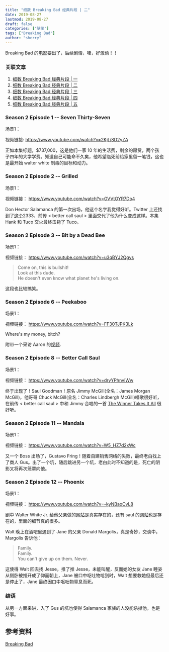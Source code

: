 ```yaml
---
title: "细数 Breaking Bad 经典片段 | 二" 
date: 2019-08-27
lastmod: 2019-08-27
draft: false
categories: ["随笔"]
tags: ["Breaking Bad"]
author: "sherry"
---
```

Breaking Bad 的[电影](https://twitter.com/BreakingBad/status/1165405442039676928)要出了，后续剧情，哇，好激动！！

### 关联文章

1. [细数 Breaking Bad 经典片段 | 一](https://wanmei.ml/snow/post/the-classic-scene-of-breaking-bad-1)
2. [细数 Breaking Bad 经典片段 | 二](https://wanmei.ml/snow/post/the-classic-scene-of-breaking-bad-2)
3. [细数 Breaking Bad 经典片段 | 三](https://wanmei.ml/snow/post/the-classic-scene-of-breaking-bad-3)
4. [细数 Breaking Bad 经典片段 | 四](https://wanmei.ml/snow/post/the-classic-scene-of-breaking-bad-4)
5. [细数 Breaking Bad 经典片段 | 五](https://wanmei.ml/snow/post/the-classic-scene-of-breaking-bad-5)

<!--more-->

### Season 2 Episode 1 -- Seven Thirty-Seven

场景1：

视频链接: https://www.youtube.com/watch?v=2KjLjSD2yZA

正如本集标题，$737,000，这是他们一家 10 年的生活费，剩余的房贷，两个孩子四年的大学学费。知道自己可能命不久矣，他希望临死前给家里留一笔钱，这也是最开始 walter white 制毒的目标和动力。

### Season 2 Episode 2 -- Grilled

场景1：

视频链接： https://www.youtube.com/watch?v=GVVtOYR7Do4

Don Hector Salamanca 的第一次出场，他这个名字我觉得好听。Twitter 上还找到了[这个](https://twitter.com/h_salamanca?lang=en)2333，前传 < better call saul > 里面交代了他为什么变成这样。本集 Hank 和 Tuco 交火最终击毙了 Tuco。

### Season 2 Episode 3 -- Bit by a Dead Bee

场景1：

视频链接： https://www.youtube.com/watch?v=u3qBYJ2Qgvs

> Come on, this is bullshit!  
> Look at this dude.  
> He doesn't even know what planet he's living on.

这段也比较搞笑。

### Season 2 Episode 6 -- Peekaboo

场景1：

视频链接： https://www.youtube.com/watch?v=FF30TJPK3Lk

Where's my money, bitch?

附带一个采访 Aaron 的[视频](https://www.youtube.com/watch?v=UlmviSx09HA).

### Season 2 Episode 8 -- Better Call Saul

场景1：

视频链接： https://www.youtube.com/watch?v=dryYPhnvIWw

终于出现了！Saul Goodman！原名 Jimmy McGill(全名：James Morgan McGill)，他哥哥 Chuck McGill(全名：Charles Lindbergh McGill)唱歌很好听，在前传 < better call saul > 中和 Jimmy 合唱的一首 [The Winner Takes It All](https://www.youtube.com/watch?v=qll7hCYFNjs) 很好听。

### Season 2 Episode 11 -- Mandala

场景1：

视频链接： https://www.youtube.com/watch?v=W5_HZ7d2xWc

又一个 Boss 出场了，Gustavo Fring！随着自建销售网络的失败，最终老白找上了商人 Gus。出了一个坑，随后跳进另一个坑，老白此时不知道的是，死亡的阴影又将再次笼罩向他。

### Season 2 Episode 12 -- Phoenix

场景1：

视频链接： https://www.youtube.com/watch?v=-kyNBaoCvL8

剧中 Walter White Jr. 给他父亲做的[网站](http://www.savewalterwhite.com/)是真实存在的，还有 saul 的[网站](https://www.amc.com/shows/better-call-saul/saul-goodman-esq/)也是存在的，里面的细节真的很多。

Walt 晚上在酒吧里遇到了 Jane 的父亲 Donald Margolis，真是奇妙，交谈中，Margolis 告诉他：

> Family.  
> Family.  
> You can't give up on them. Never.

这使得 Walt 回去找 Jesse，推了推 Jesse，未能叫醒，反而她的女友 Jane 睡姿从侧卧被推开成了仰面朝上，Jane 被口中呕吐物呛到时，Walt 想要救她但最后还是停止了，Jane 最终因口中呕吐物窒息而死。

### 结语

从另一方面来讲，入了 Gus 的坑也使得 Salamanca 家族的人没能杀掉他，也是好事。

## 参考资料

[Breaking Bad](https://en.wikipedia.org/wiki/Breaking_Bad)

